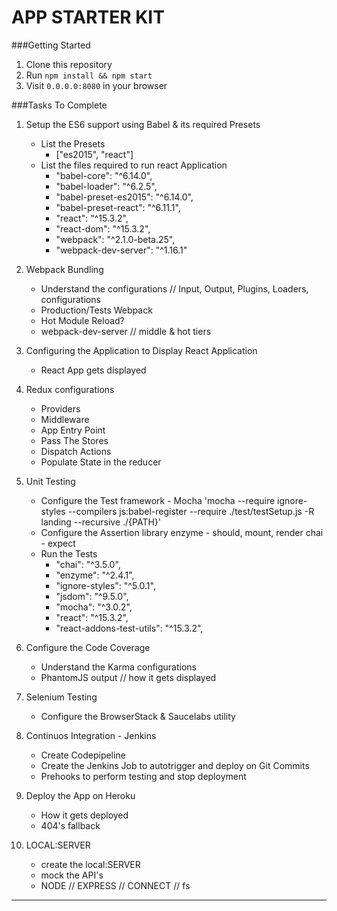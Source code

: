 # APP STARTER KIT

###Getting Started
1. Clone this repository
2. Run `npm install && npm start`
3. Visit `0.0.0.0:8080` in your browser

###Tasks To Complete
1. Setup the ES6 support using Babel & its required Presets
    * List the Presets
        * ["es2015", "react"]
    * List the files required to run react Application
        * "babel-core": "^6.14.0",
        * "babel-loader": "^6.2.5",
        * "babel-preset-es2015": "^6.14.0",
        * "babel-preset-react": "^6.11.1",
        * "react": "^15.3.2",
        * "react-dom": "^15.3.2",
        * "webpack": "^2.1.0-beta.25",
        * "webpack-dev-server": "^1.16.1"

2. Webpack Bundling
    * Understand the configurations // Input, Output, Plugins, Loaders, configurations
    * Production/Tests Webpack
    * Hot Module Reload?
    * webpack-dev-server // middle & hot tiers

3. Configuring the Application to Display React Application
    * React App gets displayed

4. Redux configurations
    * Providers
    * Middleware
    * App Entry Point
    * Pass The Stores
    * Dispatch Actions
    * Populate State in the reducer

5. Unit Testing
    * Configure the Test framework - Mocha
        'mocha --require ignore-styles --compilers js:babel-register --require ./test/testSetup.js -R landing --recursive ./{PATH}'
    * Configure the Assertion library
        enzyme - should, mount, render
        chai - expect
    * Run the Tests
        * "chai": "^3.5.0",
        * "enzyme": "^2.4.1",
        * "ignore-styles": "^5.0.1",
        * "jsdom": "^9.5.0",
        * "mocha": "^3.0.2",
        * "react": "^15.3.2",
        * "react-addons-test-utils": "^15.3.2",

6. Configure the Code Coverage
    * Understand the Karma configurations
    * PhantomJS output // how it gets displayed

7. Selenium Testing
    * Configure the BrowserStack & Saucelabs utility

8. Continuos Integration - Jenkins
    * Create Codepipeline
    * Create the Jenkins Job to autotrigger and deploy on Git Commits
    * Prehooks to perform testing and stop deployment

9. Deploy the App on Heroku
    * How it gets deployed
    * 404's fallback

10. LOCAL:SERVER
    * create the local:SERVER
    * mock the API's
    * NODE // EXPRESS // CONNECT // fs

---------------
